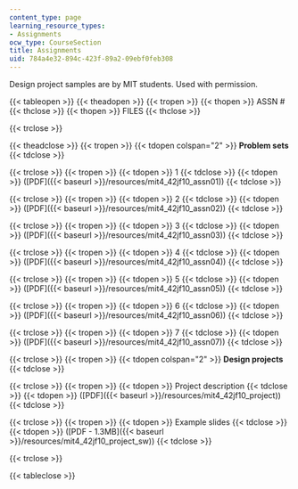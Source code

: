 ```yaml
---
content_type: page
learning_resource_types:
- Assignments
ocw_type: CourseSection
title: Assignments
uid: 784a4e32-894c-423f-89a2-09ebf0feb308
---
```


Design project samples are by MIT students. Used with permission.

{{< tableopen >}}
{{< theadopen >}}
{{< tropen >}}
{{< thopen >}}
ASSN #
{{< thclose >}}
{{< thopen >}}
FILES
{{< thclose >}}

{{< trclose >}}

{{< theadclose >}}
{{< tropen >}}
{{< tdopen colspan="2" >}}
**Problem sets**
{{< tdclose >}}

{{< trclose >}}
{{< tropen >}}
{{< tdopen >}}
1
{{< tdclose >}}
{{< tdopen >}}
([PDF]({{< baseurl >}}/resources/mit4_42jf10_assn01))
{{< tdclose >}}

{{< trclose >}}
{{< tropen >}}
{{< tdopen >}}
2
{{< tdclose >}}
{{< tdopen >}}
([PDF]({{< baseurl >}}/resources/mit4_42jf10_assn02))
{{< tdclose >}}

{{< trclose >}}
{{< tropen >}}
{{< tdopen >}}
3
{{< tdclose >}}
{{< tdopen >}}
([PDF]({{< baseurl >}}/resources/mit4_42jf10_assn03))
{{< tdclose >}}

{{< trclose >}}
{{< tropen >}}
{{< tdopen >}}
4
{{< tdclose >}}
{{< tdopen >}}
([PDF]({{< baseurl >}}/resources/mit4_42jf10_assn04))
{{< tdclose >}}

{{< trclose >}}
{{< tropen >}}
{{< tdopen >}}
5
{{< tdclose >}}
{{< tdopen >}}
([PDF]({{< baseurl >}}/resources/mit4_42jf10_assn05))
{{< tdclose >}}

{{< trclose >}}
{{< tropen >}}
{{< tdopen >}}
6
{{< tdclose >}}
{{< tdopen >}}
([PDF]({{< baseurl >}}/resources/mit4_42jf10_assn06))
{{< tdclose >}}

{{< trclose >}}
{{< tropen >}}
{{< tdopen >}}
7
{{< tdclose >}}
{{< tdopen >}}
([PDF]({{< baseurl >}}/resources/mit4_42jf10_assn07))
{{< tdclose >}}

{{< trclose >}}
{{< tropen >}}
{{< tdopen colspan="2" >}}
**Design projects**
{{< tdclose >}}

{{< trclose >}}
{{< tropen >}}
{{< tdopen >}}
Project description
{{< tdclose >}}
{{< tdopen >}}
([PDF]({{< baseurl >}}/resources/mit4_42jf10_project))
{{< tdclose >}}

{{< trclose >}}
{{< tropen >}}
{{< tdopen >}}
Example slides
{{< tdclose >}}
{{< tdopen >}}
([PDF - 1.3MB]({{< baseurl >}}/resources/mit4_42jf10_project_sw))
{{< tdclose >}}

{{< trclose >}}

{{< tableclose >}}